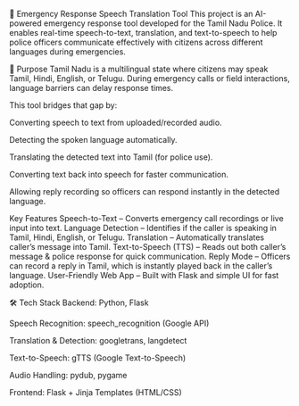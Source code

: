 🚨 Emergency Response Speech Translation Tool 
This project is an AI-powered emergency response tool developed for the Tamil Nadu Police.
It enables real-time speech-to-text, translation, and text-to-speech to help police officers communicate effectively with citizens across different languages during emergencies.

🎯 Purpose
Tamil Nadu is a multilingual state where citizens may speak Tamil, Hindi, English, or Telugu. During emergency calls or field interactions, language barriers can delay response times.

This tool bridges that gap by:

Converting speech to text from uploaded/recorded audio.

Detecting the spoken language automatically.

Translating the detected text into Tamil (for police use).

Converting text back into speech for faster communication.

Allowing reply recording so officers can respond instantly in the detected language.

Key Features
Speech-to-Text – Converts emergency call recordings or live input into text.
Language Detection – Identifies if the caller is speaking in Tamil, Hindi, English, or Telugu.
Translation – Automatically translates caller’s message into Tamil.
Text-to-Speech (TTS) – Reads out both caller’s message & police response for quick communication.
Reply Mode – Officers can record a reply in Tamil, which is instantly played back in the caller’s language.
User-Friendly Web App – Built with Flask and simple UI for fast adoption.

🛠️ Tech Stack
Backend: Python, Flask

Speech Recognition: speech_recognition (Google API)

Translation & Detection: googletrans, langdetect

Text-to-Speech: gTTS (Google Text-to-Speech)

Audio Handling: pydub, pygame

Frontend: Flask + Jinja Templates (HTML/CSS)

